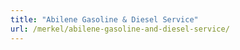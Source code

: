 ```yaml
---
title: "Abilene Gasoline & Diesel Service"
url: /merkel/abilene-gasoline-and-diesel-service/
---
```

